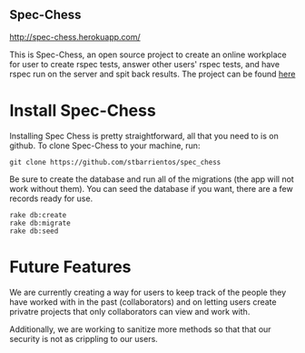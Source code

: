 Spec-Chess
----------

http://spec-chess.herokuapp.com/

This is Spec-Chess, an open source project to create an online workplace for user to create rspec tests, answer other users' rspec tests, and have rspec run on the server and spit back results. The project can be found [here](https://github.com/stbarrientos/spec_chess)

Install Spec-Chess
==================

Installing Spec Chess is pretty straightforward, all that you need to is on github. To clone Spec-Chess to your machine, run:

`git clone https://github.com/stbarrientos/spec_chess`

Be sure to create the database and run all of the migrations (the app will not work without them). You can seed the database if you want, there are a few records ready for use.

`rake db:create`  
`rake db:migrate`  
`rake db:seed`

Future Features
===============

We are currently creating a way for users to keep track of the people they have worked with in the past (collaborators) and on letting users create privatre projects that only collaborators can view and work with.

Additionally, we are working to sanitize more methods so that that our security is not as crippling to our users.